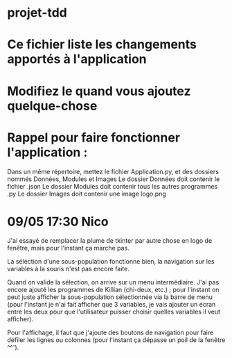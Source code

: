 # projet-tdd

# Ce fichier liste les changements apportés à l'application
# Modifiez le quand vous ajoutez quelque-chose

# Rappel pour faire fonctionner l'application :
Dans un même répertoire, mettez le fichier Application.py, et des dossiers nommés Données, Modules et Images
Le dossier Données doit contenir le fichier .json
Le dossier Modules doit contenir tous les autres programmes .py
Le dossier Images doit contenir une image logo.png



# 09/05 17:30 Nico

J'ai essayé de remplacer la plume de tkinter par autre chose en logo de fenêtre, mais pour l'instant ça marche pas.

La séléction d'une sous-population fonctionne bien, la navigation sur les variables à la souris n'est pas encore faite.

Quand on valide la sélection, on arrive sur un menu intermédiaire. J'ai pas encore ajouté les programmes de Killian (chi-deux, etc.) ; pour l'instant on peut juste afficher la sous-population sélectionnée via la barre de menu (pour l'instant je n'ai fait afficher que 3 variables, je vais ajouter un écran entre les deux pour que l'utilisateur puisser choisir quelles variables il veut afficher).

Pour l'affichage, il faut que j'ajoute des boutons de navigation pour faire défiler les lignes ou colonnes (pour l'instant ça dépasse un poil de la fenêtre ^^').
